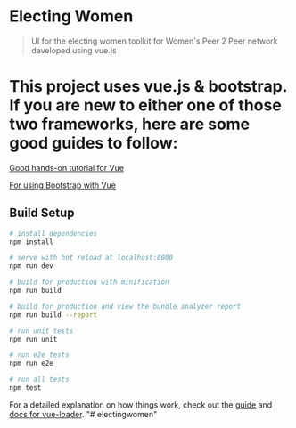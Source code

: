 # Electing Women

> UI for the electing women toolkit for Women's Peer 2 Peer network developed using vue.js

# This project uses vue.js & bootstrap. If you are new to either one of those two frameworks, here are some good guides to follow: 

[Good hands-on tutorial for Vue](https://medium.com/@maeganwilson_/how-to-create-a-navigation-bar-in-vue-js-8a70e7f29f80)

[For using Bootstrap with Vue](https://bootstrap-vue.js.org/docs/reference/starter-templates/)


## Build Setup

``` bash
# install dependencies
npm install

# serve with hot reload at localhost:8080
npm run dev

# build for production with minification
npm run build

# build for production and view the bundle analyzer report
npm run build --report

# run unit tests
npm run unit

# run e2e tests
npm run e2e

# run all tests
npm test
```

For a detailed explanation on how things work, check out the [guide](http://vuejs-templates.github.io/webpack/) and [docs for vue-loader](http://vuejs.github.io/vue-loader).
"# electingwomen" 
